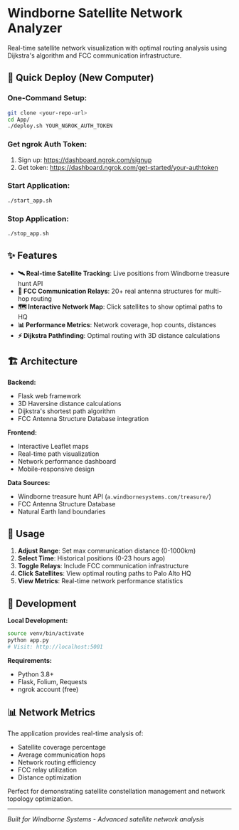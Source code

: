 # Windborne Satellite Network Analyzer

Real-time satellite network visualization with optimal routing analysis using Dijkstra's algorithm and FCC communication infrastructure.

## 🚀 Quick Deploy (New Computer)

### One-Command Setup:
```bash
git clone <your-repo-url>
cd App/
./deploy.sh YOUR_NGROK_AUTH_TOKEN
```

### Get ngrok Auth Token:
1. Sign up: https://dashboard.ngrok.com/signup
2. Get token: https://dashboard.ngrok.com/get-started/your-authtoken

### Start Application:
```bash
./start_app.sh
```

### Stop Application:
```bash
./stop_app.sh
```

## ✨ Features

- **🛰️ Real-time Satellite Tracking**: Live positions from Windborne treasure hunt API
- **📡 FCC Communication Relays**: 20+ real antenna structures for multi-hop routing  
- **🗺️ Interactive Network Map**: Click satellites to show optimal paths to HQ
- **📊 Performance Metrics**: Network coverage, hop counts, distances
- **⚡ Dijkstra Pathfinding**: Optimal routing with 3D distance calculations

## 🏗️ Architecture

**Backend:**
- Flask web framework
- 3D Haversine distance calculations  
- Dijkstra's shortest path algorithm
- FCC Antenna Structure Database integration

**Frontend:**
- Interactive Leaflet maps
- Real-time path visualization
- Network performance dashboard
- Mobile-responsive design

**Data Sources:**
- Windborne treasure hunt API (`a.windbornesystems.com/treasure/`)
- FCC Antenna Structure Database
- Natural Earth land boundaries

## 📱 Usage

1. **Adjust Range**: Set max communication distance (0-1000km)
2. **Select Time**: Historical positions (0-23 hours ago)  
3. **Toggle Relays**: Include FCC communication infrastructure
4. **Click Satellites**: View optimal routing paths to Palo Alto HQ
5. **View Metrics**: Real-time network performance statistics

## 🔧 Development

**Local Development:**
```bash
source venv/bin/activate
python app.py
# Visit: http://localhost:5001
```

**Requirements:**
- Python 3.8+
- Flask, Folium, Requests
- ngrok account (free)

## 📊 Network Metrics

The application provides real-time analysis of:
- Satellite coverage percentage
- Average communication hops
- Network routing efficiency  
- FCC relay utilization
- Distance optimization

Perfect for demonstrating satellite constellation management and network topology optimization.

---
*Built for Windborne Systems - Advanced satellite network analysis*